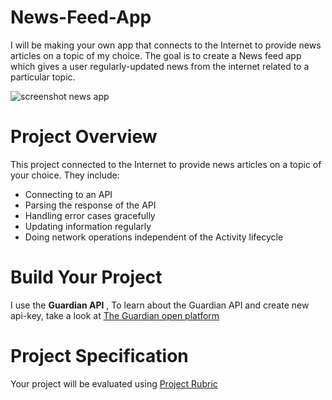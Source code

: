 # News-Feed-App
I will be making your own app that connects to the Internet to provide news articles on a topic of my choice. The goal is to create a News feed app which gives a user regularly-updated news from the internet related to a particular topic.

![screenshot news app](https://user-images.githubusercontent.com/35526918/43658488-55f097c4-9759-11e8-9786-f6818236075d.png)

# Project Overview
This project connected to the Internet to provide news articles on a topic of your choice. 
They include:

* Connecting to an API
* Parsing the response of the API
* Handling error cases gracefully
* Updating information regularly
* Doing network operations independent of the Activity lifecycle

# Build Your Project
I use the **Guardian API** , To learn about the Guardian API and create new api-key, take a look at [The Guardian open platform](https://open-platform.theguardian.com/documentation/)

# Project Specification
Your project will be evaluated using [Project Rubric](https://review.udacity.com/#!/rubrics/165/view)
